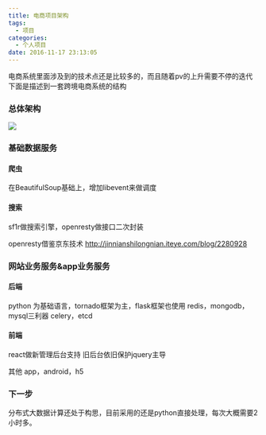 ```yaml
---
title: 电商项目架构
tags:
  - 项目
categories:
  - 个人项目
date: 2016-11-17 23:13:05
---
```


电商系统里面涉及到的技术点还是比较多的，而且随着pv的上升需要不停的迭代
下面是描述到一套跨境电商系统的结构
### 总体架构
![](/images/55.png)

### 基础数据服务
#### 爬虫
在BeautifulSoup基础上，增加libevent来做调度

#### 搜索
sf1r做搜索引擎，openresty做接口二次封装

openresty借鉴京东技术
http://jinnianshilongnian.iteye.com/blog/2280928

### 网站业务服务&app业务服务

#### 后端
python 为基础语言，tornado框架为主，flask框架也使用
redis，mongodb，mysql三利器
celery，etcd

#### 前端
react做新管理后台支持
旧后台依旧保护jquery主导

其他 app，android，h5


### 下一步
分布式大数据计算还处于构思，目前采用的还是python直接处理，每次大概需要2小时多。